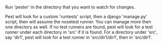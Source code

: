 Run 'pester' in the directory that you want to watch for changes.

Pest will look for a custom 'runtests' script, then a django 'manage.py' script, then will assume the nosetest runner.  You can manage more then one directory as well.  If no test runners are found, pest will look for a test runner under each directory in 'src' if it is found.  For a directory under 'src', say 'dir1', pest will look for a test runner in 'src/dir1/dir1', then in 'src/dir1'.